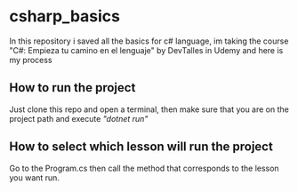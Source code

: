 # csharp_basics
In this repository i saved all the basics for c# language, im taking the course "C#: Empieza tu camino en el lenguaje" by DevTalles in Udemy and here is my process
## How to run the project
Just clone this repo and open a terminal, then make sure that you are on the project path and execute *"dotnet run"*
## How to select which lesson will run the project
Go to the Program.cs then call the method that corresponds to the lesson you want run.
